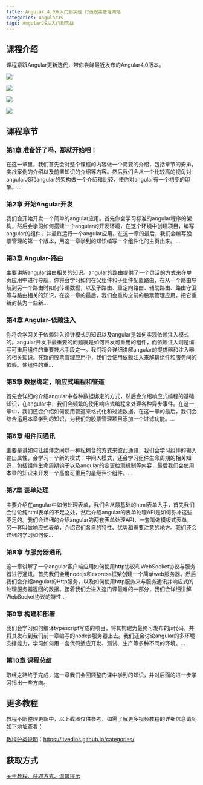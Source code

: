 ```yaml
---
title: Angular 4.0从入门到实战 打造股票管理网站
categories: AngularJS
tags: AngularJS从入门到实战
---
```


## 课程介绍

课程紧跟Angular更新迭代，带你尝鲜最近发布的Angular4.0版本。

![](http://oqn6ggw87.bkt.clouddn.com/Angular4.0从入门到实战1.png)

<!--more-->

![](http://oqn6ggw87.bkt.clouddn.com/Angular4.0从入门到实战2.png)

![](http://oqn6ggw87.bkt.clouddn.com/Angular4.0从入门到实战3.png)

![](http://oqn6ggw87.bkt.clouddn.com/Angular4.0从入门到实战4.png)

## 课程章节

### 第1章 准备好了吗，那就开始吧！

在这一章里，我们首先会对整个课程的内容做一个简要的介绍，包括章节的安排，实战案例的介绍以及前置知识的介绍等内容。然后我们会从一个比较高的视角对angularJS和angular的架构做一个介绍和比较，使你对angular有一个初步的印象。...

### 第2章 开始Angular开发

我们会开始开发一个简单的angular应用。首先你会学习标准的angular程序的架构，然后会学习如何搭建一个angular的开发环境，在这个环境中创建项目，编写angular的组件，并最终运行一个angular应用。在这一章的最后，我们会编写股票管理的第一个版本，用这一章学到的知识编写一个组件化的主页出来。...

### 第3章 Angular-路由

主要讲解angular路由相关的知识。angular的路由提供了一个灵活的方式来在单页应用中进行导航，你将会学习如何在父组件和子组件配置路由，在从一个路由导航到另一个路由时如何传递数据，以及子路由、重定向路由、辅助路由、路由守卫等与路由相关的知识，在这一章的最后，我们会重构之前的股票管理应用，把它重新封装为一些新...

### 第4章 Angular-依赖注入

你将会学习关于依赖注入设计模式的知识以及angular是如何实现依赖注入模式的。angular开发中最重要的问题就是如何开发可重用的组件，而依赖注入则是编写可重用组件的重要技术手段之一。我们将会详细讲解angular的提供器和注入器的相关知识。在新的股票管理应用中，我们会使用依赖注入来解耦组件和服务间的依赖。使组件的重...

### 第5章 数据绑定，响应式编程和管道

首先会详细的介绍angular中各种数据绑定的方式，然后会介绍响应式编程的基础知识，在angular中，我们会频繁的使用响应式编程来处理各种异步事件。在这一章中，我们还会介绍如何使用管道来格式化和过滤数据。在这一章的最后，我们会综合运用本章学到的知识，为我们的股票管理项目添加一个过滤功能。...

### 第6章 组件间通讯

主要是讲如何让组件之间以一种松耦合的方式来彼此通讯，我们会学习组件的输入输出属性，会学习一个新的模式：中间人模式，还会学习组件生命周期的相关知识，包括组件生命周期钩子以及angular的变更检测机制等内容，最后我们会使用本章的知识来开发一个高度可重用的星级评价组件。...

### 第7章 表单处理

主要介绍在angular中如何处理表单，我们会从最基础的html表单入手，首先我们会讨论纯html表单的不足之处，然后介绍angular的表单处理API是如何弥补这些不足的。我们会详细的介绍angular的两套表单处理API，一套叫做模板式表单，另一套叫做响应式表单，介绍它们各自的特性、优势和需要注意的地方。我们还会详细的学习如何使...

### 第8章 与服务器通讯

这一章讲解了一个angular客户端应用如何使用http协议和WebSocket协议与服务器进行通讯。首先我们会用nodejs和express框架创建一个简单web服务器。然后我们会介绍angular的Http服务，以及如何使用http服务来与服务通讯并响应式的处理服务器返回的数据。接着我们会进入这门课最难的一部分，我们会详细讲解WebSocket协议的特性...

### 第9章 构建和部署

我们会学习如何编译typescript写成的项目，将其构建为最终可发布的js代码，并将其发布到我们前一章编写的nodejs服务器上去。我们还会讨论angular的多环境支撑能力，学习如何用一套代码适应开发、测试、生产等多种不同的环境。...

### 第10章 课程总结

取经之路终于完成，这一章我们会回顾整门课中学到的知识，并对后面的进一步学习指出一些方向。

## 更多教程

教程不断整理更新中，以上截图仅供参考，如需了解更多视频教程的详细信息请到如下地址查看：

[教程分类说明](https://itvedios.github.io/categories/)：<https://itvedios.github.io/categories/>

## 获取方式

[关于教程、获取方式、温馨提示](https://itvedios.github.io/about/)
